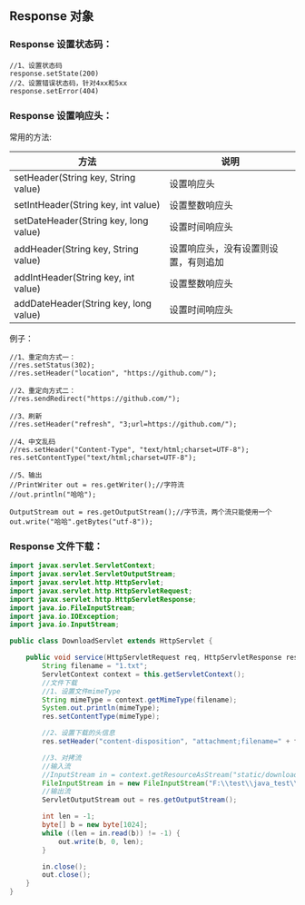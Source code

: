 ## Response 对象

### Response 设置状态码：

```
//1、设置状态码
response.setState(200)
//2、设置错误状态码，针对4xx和5xx
response.setError(404)
```
    
### Response 设置响应头：

常用的方法:

方法 | 说明 
--- | ---
setHeader(String key, String value) | 设置响应头
setIntHeader(String key, int value) | 设置整数响应头
setDateHeader(String key, long value) | 设置时间响应头
addHeader(String key, String value) | 设置响应头，没有设置则设置，有则追加
addIntHeader(String key, int value) | 设置整数响应头
addDateHeader(String key, long value) | 设置时间响应头

例子：

```
//1、重定向方式一：
//res.setStatus(302);
//res.setHeader("location", "https://github.com/");

//2、重定向方式二：
//res.sendRedirect("https://github.com/");

//3、刷新
//res.setHeader("refresh", "3;url=https://github.com/");

//4、中文乱码
//res.setHeader("Content-Type", "text/html;charset=UTF-8");
res.setContentType("text/html;charset=UTF-8");

//5、输出
//PrintWriter out = res.getWriter();//字符流
//out.println("哈哈");

OutputStream out = res.getOutputStream();//字节流，两个流只能使用一个
out.write("哈哈".getBytes("utf-8"));
```

### Response 文件下载：

```java
import javax.servlet.ServletContext;
import javax.servlet.ServletOutputStream;
import javax.servlet.http.HttpServlet;
import javax.servlet.http.HttpServletRequest;
import javax.servlet.http.HttpServletResponse;
import java.io.FileInputStream;
import java.io.IOException;
import java.io.InputStream;

public class DownloadServlet extends HttpServlet {

    public void service(HttpServletRequest req, HttpServletResponse res) throws IOException {
        String filename = "1.txt";
        ServletContext context = this.getServletContext();
        //文件下载
        //1、设置文件mimeType
        String mimeType = context.getMimeType(filename);
        System.out.println(mimeType);
        res.setContentType(mimeType);

        //2、设置下载的头信息
        res.setHeader("content-disposition", "attachment;filename=" + filename);

        //3、对拷流
        //输入流
        //InputStream in = context.getResourceAsStream("static/download/1.txt");
        FileInputStream in = new FileInputStream("F:\\test\\java_test\\web04\\src\\test\\java\\1.txt");
        //输出流
        ServletOutputStream out = res.getOutputStream();

        int len = -1;
        byte[] b = new byte[1024];
        while ((len = in.read(b)) != -1) {
            out.write(b, 0, len);
        }

        in.close();
        out.close();
    }
}
```